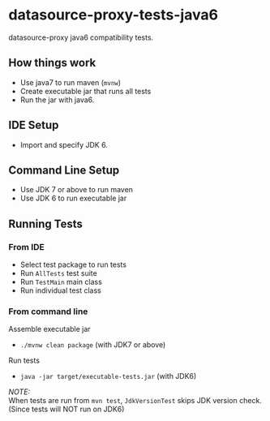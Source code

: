 # datasource-proxy-tests-java6

datasource-proxy java6 compatibility tests.

## How things work

- Use java7 to run maven (`mvnw`)
- Create executable jar that runs all tests
- Run the jar with java6.

## IDE Setup

- Import and specify JDK 6.

## Command Line Setup

- Use JDK 7 or above to run maven
- Use JDK 6 to run executable jar

## Running Tests

### From IDE

- Select test package to run tests
- Run `AllTests` test suite
- Run `TestMain` main class
- Run individual test class

### From command line

Assemble executable jar
- `./mvnw clean package`  (with JDK7 or above)

Run tests
- `java -jar target/executable-tests.jar` (with JDK6)

_NOTE:_  
When tests are run from `mvn test`, `JdkVersionTest` skips JDK version check.
(Since tests will NOT run on JDK6)
